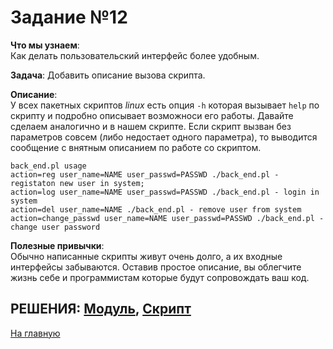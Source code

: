 # Задание №12
**Что мы узнаем**:  
Как делать пользовательский интерфейс более удобным.

**Задача**:
Добавить описание вызова скрипта.

**Описание**:  
У всех пакетных скриптов *linux* есть опция ```-h``` которая вызывает ```help``` по скрипту и подробно описывает возможноси его работы. Давайте сделаем аналогично и в нашем скрипте. Если скрипт вызван без параметров совсем (либо недостает одного параметра), то выводится сообщение с внятным описанием по работе со скриптом.

```
back_end.pl usage
action=reg user_name=NAME user_passwd=PASSWD ./back_end.pl - registaton new user in system;
action=log user_name=NAME user_passwd=PASSWD ./back_end.pl - login in system
action=del user_name=NAME ./back_end.pl - remove user from system
action=change_passwd user_name=NAME user_passwd=PASSWD ./back_end.pl - change user password
```
**Полезные привычки**:  
Обычно написанные скрипты живут очень долго, а их входные интерфейсы забываются. Оставив простое описание, вы облегчите жизнь себе и программистам которые будут сопровождать ваш код.


РЕШЕНИЯ: [Модуль](../Tools_Task_12.pm), [Скрипт](../Task_12.pl)
---
[На главную](../README.md)
